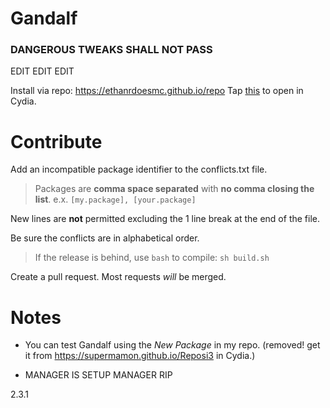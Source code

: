 # Gandalf
### DANGEROUS TWEAKS SHALL NOT PASS

EDIT EDIT EDIT


Install via repo: https://ethanrdoesmc.github.io/repo
Tap [this](cydia://url/https://cydia.saurik.com/api/share#?source=https://ethanrdoesmc.github.io/repo/) to open in Cydia.

# Contribute
Add an incompatible package identifier to the conflicts.txt file.
> Packages are **comma space separated** with **no comma closing the list**.
e.x. `[my.package], [your.package]`

New lines are **not** permitted excluding the 1 line break at the end of the file.

Be sure the conflicts are in alphabetical order.

> If the release is behind, use `bash` to compile:
`sh build.sh`

Create a pull request. Most requests *will* be merged.

# Notes
- You can test Gandalf using the *New Package* in my repo. (removed! get it from https://supermamon.github.io/Reposi3 in Cydia.)

- MANAGER IS SETUP MANAGER RIP

2.3.1

[1]: http://tinyurl.com/gandalfios
